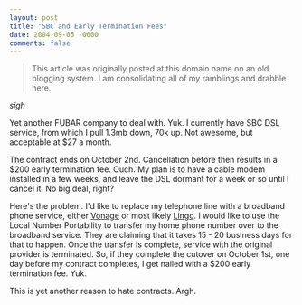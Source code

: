 ```yaml
---
layout: post
title: "SBC and Early Termination Fees"
date: 2004-09-05 -0600
comments: false
---
```


> This article was originally posted at this domain name on an old blogging system.  I am consolidating all of my ramblings and drabble here.

*sigh*

Yet another FUBAR company to deal with. Yuk. I currently have SBC DSL service, from which I pull 1.3mb down, 70k up. Not awesome, but acceptable at $27 a month.

The contract ends on October 2nd. Cancellation before then results in a $200 early termination fee. Ouch. My plan is to have a cable modem installed in a few weeks, and leave the DSL dormant for a week or so until I cancel it. No big deal, right?

Here's the problem. I'd like to replace my telephone line with a broadband phone service, either [Vonage][1] or most likely [Lingo][2]. I would like to use the Local Number Portability to transfer my home phone number over to the broadband service. They are claiming that it takes 15 - 20 business days for that to happen. Once the transfer is complete, service with the original provider is terminated. So, if they complete the cutover on October 1st, one day before my contract completes, I get nailed with a $200 early termination fee. Yuk.

This is yet another reason to hate contracts. Argh.

[1]: http://www.vonage.com/
[2]: http://www.lingo.com/